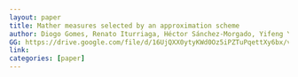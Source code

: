 ```yaml
---
layout: paper
title: Mather measures selected by an approximation scheme
author: Diogo Gomes, Renato Iturriaga, Héctor Sánchez-Morgado, Yifeng Yu
GG: https://drive.google.com/file/d/16UjQXX0ytyKWd0Oz5iPZTuPqettXy6bx/view?usp=sharing
link: 
categories: [paper]
---
```


